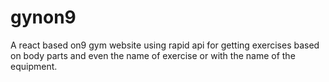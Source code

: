 # gynon9
A react based on9 gym website using rapid api for getting exercises based on body parts and even the name of exercise or with the name of the equipment. 
